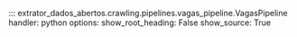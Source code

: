 ::: extrator_dados_abertos.crawling.pipelines.vagas_pipeline.VagasPipeline
    handler: python
    options:
        show_root_heading: False
        show_source: True